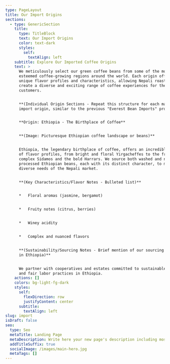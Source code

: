 ```yaml
---
type: PageLayout
title: Our Import Origins
sections:
  - type: GenericSection
    title:
      type: TitleBlock
      text: Our Import Origins
      color: text-dark
      styles:
        self:
          textAlign: left
    subtitle: Explore Our Imported Coffee Origins
    text: >
      We meticulously select our green coffee beans from some of the most
      esteemed coffee-growing regions around the world. Each origin offers
      unique flavor profiles and characteristics, allowing Nepali roasters to
      create a diverse and exciting range of coffee experiences for their
      customers.


      **(Individual Origin Sections - Repeat this structure for each major
      import origin, similar to the previous "Everest Bean Imports" profile)**


      **Origin: Ethiopia - The Birthplace of Coffee**


      **(Image: Picturesque Ethiopian coffee landscape or beans)**


      Ethiopia, the legendary birthplace of coffee, offers an incredible array
      of flavor profiles, from bright and floral Yirgacheffes to the fruity and
      complex Sidamos and the bold Harrars. We source both washed and natural
      processed Ethiopian beans, each with its distinct character, to meet the
      diverse needs of the Nepali market.


      **(Key Characteristics/Flavor Notes - Bulleted list)**


      *   Floral aromas (jasmine, bergamot)


      *   Fruity notes (citrus, berries)


      *   Winey acidity


      *   Complex and nuanced flavors


      **(Sustainability/Sourcing Notes - Brief mention of our sourcing practices
      in Ethiopia)**


      We partner with cooperatives and estates committed to sustainable farming
      and fair labor practices in Ethiopia.
    actions: []
    colors: bg-light-fg-dark
    styles:
      self:
        flexDirection: row
        justifyContent: center
      subtitle:
        textAlign: left
slug: import
isDraft: false
seo:
  type: Seo
  metaTitle: Landing Page
  metaDescription: Write here your new page's description including most relevant keywords.
  addTitleSuffix: true
  socialImage: /images/main-hero.jpg
  metaTags: []
---
```

